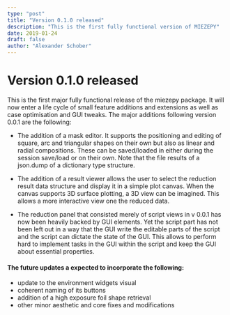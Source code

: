 ```yaml
---
type: "post"
title: "Version 0.1.0 released"
description: "This is the first fully functional version of MIEZEPY"
date: 2019-01-24
draft: false
author: "Alexander Schober"
---
```


# Version 0.1.0 released

This is the first major fully functional release of the miezepy package. It will now enter a life cycle of small feature additions and extensions as well as case optimisation and GUI tweaks. The major additions following version 0.0.1 are the following:

- The addition of a mask editor. It supports the positioning and editing of square, arc and triangular shapes on their own but also as linear and radial compositions. These can be saved/loaded in either during the session save/load or on their own. Note that the file results of a json.dump of a dictionary type structure.

- The addition of a result viewer allows the user to select the reduction result data structure and display it in a simple plot canvas. When the canvas supports 3D surface plotting, a 3D view can be imagined. This allows a more interactive view one the reduced data.

- The reduction panel that consisted merely of script views in v 0.0.1 has now been heavily backed by GUI elements. Yet the script part has not been left out in a way that the GUI write the editable parts of the script and the script can dictate the state of the GUI. This allows to perform hard to implement tasks in the GUI within the script and keep the GUI about essential properties.

#### The future updates a expected to incorporate the following:
- update to the environment widgets visual
- coherent naming of its buttons
- addition of a high exposure foil shape retrieval
- other minor aesthetic and core fixes and modifications
